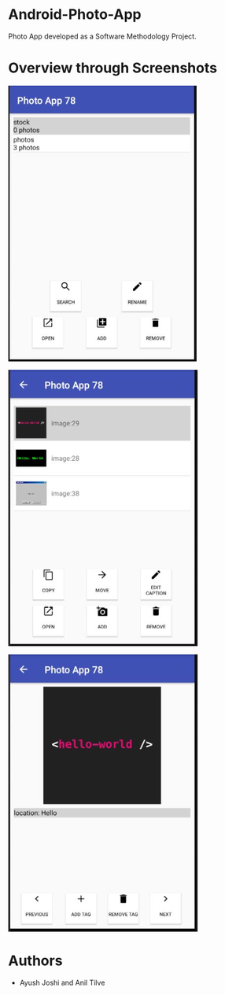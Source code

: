 # Android-Photo-App
Photo App developed as a Software Methodology Project.

# Overview through Screenshots

![first](https://github.com/aj470/Android-Photo-App/blob/master/photoapp78/photos/1.JPG)

![second](https://github.com/aj470/Android-Photo-App/blob/master/photoapp78/photos/2.JPG)

![third](https://github.com/aj470/Android-Photo-App/blob/master/photoapp78/photos/3.JPG)

# Authors
* Ayush Joshi and Anil Tilve
